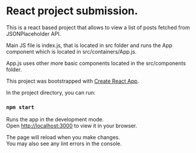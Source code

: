 # React project submission.

This is a react based project that allows to view a list of posts fetched from JSONPlaceholder API.

Main JS file is index.js, that is located in src folder and runs the App component which is located in src/containers/App.js.

App.js uses other more basic components located in the src/components folder.

This project was bootstrapped with [Create React App](https://github.com/facebook/create-react-app).

In the project directory, you can run:

### `npm start`

Runs the app in the development mode.\
Open [http://localhost:3000](http://localhost:3000) to view it in your browser.

The page will reload when you make changes.\
You may also see any lint errors in the console.











